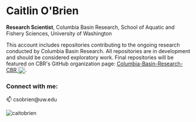 
<h1 align="left">Caitlin O'Brien</h1>
<p><b>Research Scientist</b>, 
  Columbia Basin Research, School of Aquatic and Fishery Sciences, University of Washington</p>

<p>This account includes repositories contributing to the ongoing research conducted by Columbia Basin Research.  All repositories are in development and should be considered exploratory work. Final repositories will be featured on CBR's GitHub organization page: 
  <a href="https://github.com/Columbia-Basin-Research-CBR">
    Columbia-Basin-Research-CBR
  </a>
   <img align="center" src="https://github.githubassets.com/images/modules/logos_page/GitHub-Mark.png" alt="Columbia-Basin-Research-CBR" height="20" width="20" />.
</p>

<h3 align="left">Connect with me:</h3>
<p align="left">
   📫 csobrien@uw.edu 
</p>

<p align="left"> 
  <img src="https://komarev.com/ghpvc/?username=caitobrien&label=Profile%20views&color=0e75b6&style=flat" alt="caitobrien" /> 
</p>
